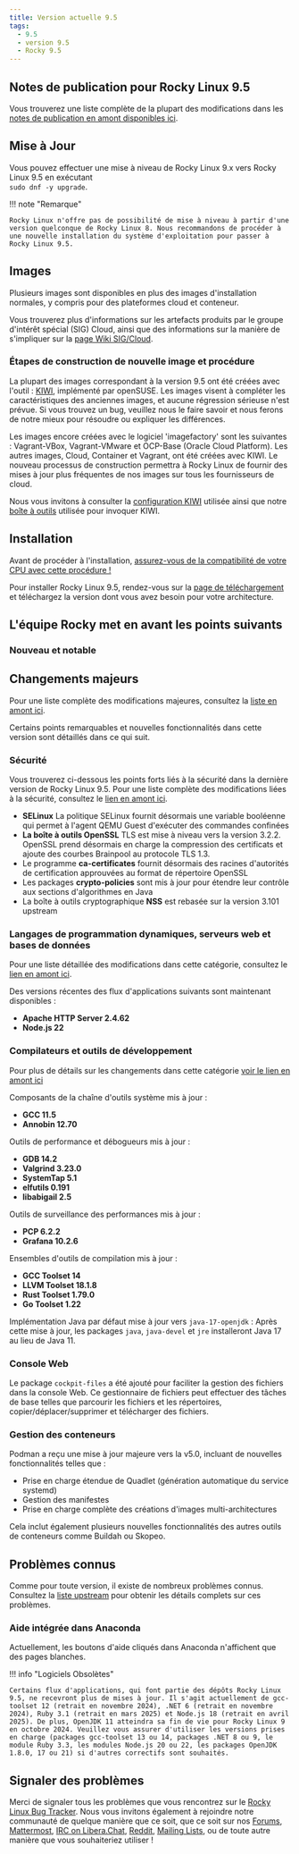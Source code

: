 ```yaml
---
title: Version actuelle 9.5
tags:
  - 9.5
  - version 9.5
  - Rocky 9.5
---
```


## Notes de publication pour Rocky Linux 9.5

Vous trouverez une liste complète de la plupart des modifications dans les [notes de publication en amont disponibles ici](https://docs.redhat.com/en/documentation/red_hat_enterprise_linux/9/html-single/9.5_release_notes/index).

## Mise à Jour

Vous pouvez effectuer une mise à niveau de Rocky Linux 9.x vers Rocky Linux 9.5 en exécutant <br/>
`sudo dnf -y upgrade`.

!!! note "Remarque"

```
Rocky Linux n'offre pas de possibilité de mise à niveau à partir d'une version quelconque de Rocky Linux 8. Nous recommandons de procéder à une nouvelle installation du système d'exploitation pour passer à Rocky Linux 9.5.
```

## Images

Plusieurs images sont disponibles en plus des images d'installation normales, y compris pour des plateformes cloud et conteneur.

Vous trouverez plus d'informations sur les artefacts produits par le groupe d'intérêt spécial (SIG) Cloud, ainsi que des informations sur la manière de s'impliquer sur la [page Wiki SIG/Cloud](https://sig-cloud.rocky.page/).

### Étapes de construction de nouvelle image et procédure

La plupart des images correspondant à la version 9.5 ont été créées avec l'outil : [KIWI](https://github.com/OSInside/kiwi/), implémenté par openSUSE. Les images visent à compléter les caractéristiques des anciennes images, et aucune régression sérieuse n'est prévue. Si vous trouvez un bug, veuillez nous le faire savoir et nous ferons de notre mieux pour résoudre ou expliquer les différences.

Les images encore créées avec le logiciel 'imagefactory' sont les suivantes : Vagrant-VBox, Vagrant-VMware et OCP-Base (Oracle Cloud Platform). Les autres images, Cloud, Container et Vagrant, ont été créées avec KIWI. Le nouveau processus de construction permettra à Rocky Linux de fournir des mises à jour plus fréquentes de nos images sur tous les fournisseurs de cloud.

Nous vous invitons à consulter la [configuration KIWI](https://git.resf.org/sig_core/rocky-kiwi-descriptions/src/branch/r9) utilisée ainsi que notre [boîte à outils](https://git.resf.org/sig_core/toolkit) utilisée pour invoquer KIWI.

## Installation

Avant de procéder à l'installation, [assurez-vous de la compatibilité de votre CPU avec cette procédure !](https://docs.rockylinux.org/gemstones/test_cpu_compat/)

Pour installer Rocky Linux 9.5, rendez-vous sur la [page de téléchargement](https://rockylinux.org/download/) et téléchargez la version dont vous avez besoin pour votre architecture.

## L'équipe Rocky met en avant les points suivants

### Nouveau et notable

## Changements majeurs

Pour une liste complète des modifications majeures, consultez la [liste en amont ici](https://docs.redhat.com/en/documentation/red_hat_enterprise_linux/9/html-single/9.5_release_notes/index#overview-major-changes).

Certains points remarquables et nouvelles fonctionnalités dans cette version sont détaillés dans ce qui suit.

### Sécurité

Vous trouverez ci-dessous les points forts liés à la sécurité dans la dernière version de Rocky Linux 9.5. Pour une liste complète des modifications liées à la sécurité, consultez le [lien en amont ici](https://docs.redhat.com/en/documentation/red_hat_enterprise_linux/9/html-single/9.5_release_notes/index#new-features-security).

- **SELinux** La politique SELinux fournit désormais une variable booléenne qui permet à l'agent QEMU Guest d'exécuter des commandes confinées
- **La boîte à outils OpenSSL** TLS est mise à niveau vers la version 3.2.2. OpenSSL prend désormais en charge la compression des certificats et ajoute des courbes Brainpool au protocole TLS 1.3.
- Le programme **ca-certificates** fournit désormais des racines d'autorités de certification approuvées au format de répertoire OpenSSL
- Les packages **crypto-policies** sont mis à jour pour étendre leur contrôle aux sections d'algorithmes en Java
- La boîte à outils cryptographique **NSS** est rebasée sur la version 3.101 upstream

### Langages de programmation dynamiques, serveurs web et bases de données

Pour une liste détaillée des modifications dans cette catégorie, consultez le [lien en amont ici](https://docs.redhat.com/en/documentation/red_hat_enterprise_linux/9/html-single/9.5_release_notes/index#new-features-dynamic-programming-languages-web-and-database-servers).

Des versions récentes des flux d'applications suivants sont maintenant disponibles :

- **Apache HTTP Server 2.4.62**
- **Node.js 22**

### Compilateurs et outils de développement

Pour plus de détails sur les changements dans cette catégorie [voir le lien en amont ici](https://docs.redhat.com/en/documentation/red_hat_enterprise_linux/9/html-single/9.5_release_notes/index#new-features-compilers-and-development-tools)

Composants de la chaîne d'outils système mis à jour :

- **GCC 11.5**
- **Annobin 12.70**

Outils de performance et débogueurs mis à jour :

- **GDB 14.2**
- **Valgrind 3.23.0**
- **SystemTap 5.1**
- **elfutils 0.191**
- **libabigail 2.5**

Outils de surveillance des performances mis à jour :

- **PCP 6.2.2**
- **Grafana 10.2.6**

Ensembles d'outils de compilation mis à jour :

- **GCC Toolset 14**
- **LLVM Toolset 18.1.8**
- **Rust Toolset 1.79.0**
- **Go Toolset 1.22**

Implémentation Java par défaut mise à jour vers `java-17-openjdk` :
Après cette mise à jour, les packages `java`, `java-devel` et `jre` installeront Java 17 au lieu de Java 11.

### Console Web

Le package `cockpit-files` a été ajouté pour faciliter la gestion des fichiers dans la console Web.
Ce gestionnaire de fichiers peut effectuer des tâches de base telles que parcourir les fichiers et les répertoires, copier/déplacer/supprimer et télécharger des fichiers.

### Gestion des conteneurs

Podman a reçu une mise à jour majeure vers la v5.0, incluant de nouvelles fonctionnalités telles que :

- Prise en charge étendue de Quadlet (génération automatique du service systemd)
- Gestion des manifestes
- Prise en charge complète des créations d'images multi-architectures

Cela inclut également plusieurs nouvelles fonctionnalités des autres outils de conteneurs comme Buildah ou Skopeo.

## Problèmes connus

Comme pour toute version, il existe de nombreux problèmes connus. Consultez la [liste upstream](https://docs.redhat.com/en/documentation/red_hat_enterprise_linux/9/html-single/9.5_release_notes/index#known-issues-installer-and-image-creation) pour obtenir les détails complets sur ces problèmes.

### Aide intégrée dans Anaconda

Actuellement, les boutons d'aide cliqués dans Anaconda n'affichent que des pages blanches.

!!! info "Logiciels Obsolètes"

```
Certains flux d'applications, qui font partie des dépôts Rocky Linux 9.5, ne recevront plus de mises à jour. Il s'agit actuellement de gcc-toolset 12 (retrait en novembre 2024), .NET 6 (retrait en novembre 2024), Ruby 3.1 (retrait en mars 2025) et Node.js 18 (retrait en avril 2025). De plus, OpenJDK 11 atteindra sa fin de vie pour Rocky Linux 9 en octobre 2024. Veuillez vous assurer d'utiliser les versions prises en charge (packages gcc-toolset 13 ou 14, packages .NET 8 ou 9, le module Ruby 3.3, les modules Node.js 20 ou 22, les packages OpenJDK 1.8.0, 17 ou 21) si d'autres correctifs sont souhaités.
```

## Signaler des problèmes

Merci de signaler tous les problèmes que vous rencontrez sur le [Rocky Linux Bug Tracker](https://bugs.rockylinux.org/). Nous vous invitons également à rejoindre notre communauté de quelque manière que ce soit, que ce soit sur nos [Forums](https://forums.rockylinux.org), [Mattermost](https://chat.rockylinux.org), [IRC on Libera.Chat](irc://irc.liberachat/rockylinux), [Reddit](https://reddit.com/r/rockylinux), [Mailing Lists](https://lists.resf.org), ou de toute autre manière que vous souhaiteriez utiliser !
